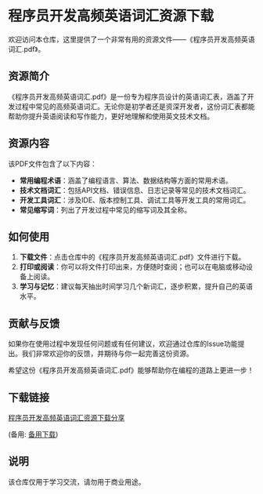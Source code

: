 # 程序员开发高频英语词汇资源下载

欢迎访问本仓库，这里提供了一个非常有用的资源文件——《程序员开发高频英语词汇.pdf》。

## 资源简介

《程序员开发高频英语词汇.pdf》是一份专为程序员设计的英语词汇表，涵盖了开发过程中常见的高频英语词汇。无论你是初学者还是资深开发者，这份词汇表都能帮助你提升英语阅读和写作能力，更好地理解和使用英文技术文档。

## 资源内容

该PDF文件包含了以下内容：

- **常用编程术语**：涵盖了编程语言、算法、数据结构等方面的常用术语。
- **技术文档词汇**：包括API文档、错误信息、日志记录等常见的技术文档词汇。
- **开发工具词汇**：涉及IDE、版本控制工具、调试工具等开发工具的常用词汇。
- **常见缩写词**：列出了开发过程中常见的缩写词及其全称。

## 如何使用

1. **下载文件**：点击仓库中的《程序员开发高频英语词汇.pdf》文件进行下载。
2. **打印或阅读**：你可以将文件打印出来，方便随时查阅；也可以在电脑或移动设备上阅读。
3. **学习与记忆**：建议每天抽出时间学习几个新词汇，逐步积累，提升自己的英语水平。

## 贡献与反馈

如果你在使用过程中发现任何问题或有任何建议，欢迎通过仓库的Issue功能提出。我们非常欢迎你的反馈，并期待与你一起完善这份资源。

希望这份《程序员开发高频英语词汇.pdf》能够帮助你在编程的道路上更进一步！

## 下载链接
[程序员开发高频英语词汇资源下载分享](https://pan.quark.cn/s/61252ce34caa) 

(备用: [备用下载](https://pan.baidu.com/s/1TLmqETwqi7MyfIy0mC4hjw?pwd=1234))

## 说明

该仓库仅用于学习交流，请勿用于商业用途。
